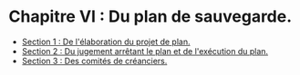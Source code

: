 # Chapitre VI : Du plan de sauvegarde.

- [Section 1 : De l'élaboration du projet de plan.](section-1)
- [Section 2 : Du jugement arrêtant le plan et de l'exécution du plan.](section-2)
- [Section 3 : Des comités de créanciers.](section-3)
